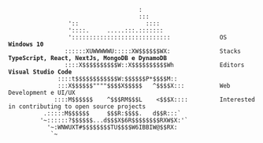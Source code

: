 <pre>
    <code>
                                     :
                                     :::
                 '::                   ::::
                 '::::.     .....:::.:::::::
                 '::::::::::::::::::::::::::::              OS       <b>Windows 10</b>
                ::::::XUWWWWWU:::::XW$$$$$$WX:              Stacks   <b>TypeScript, React, NextJs, MongoDB e DynamoDB</b>
                ::::X$$$$$$$$$$W::X$$$$$$$$$$Wh             Editors  <b>Visual Studio Code</b>
              ::::t$$$$$$$$$$$$W:$$$$$$P*$$$$M::            
              :::X$$$$$$""""$$$$X$$$$$   ^$$$$X:::          Web Development e UI/UX
             ::::M$$$$$$    ^$$$RM$$$L    <$$$X::::         Interested in contributing to open source projects
          .:::::M$$$$$$     $$$R:$$$$.   d$$R:::`
         '~::::::?$$$$$$...d$$$X$6R$$$$$$$$RXW$X:'`
           '~:WNWUXT#$$$$$$$$TU$$$$W6IBBIW@$$RX:
            `~
    </code>
</pre>
